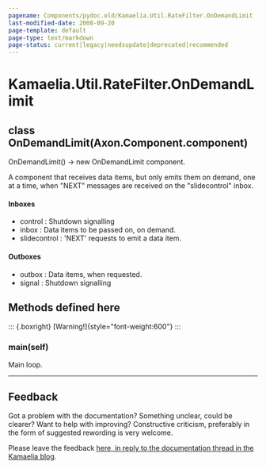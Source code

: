 ```yaml
---
pagename: Components/pydoc.old/Kamaelia.Util.RateFilter.OnDemandLimit
last-modified-date: 2008-09-20
page-template: default
page-type: text/markdown
page-status: current|legacy|needsupdate|deprecated|recommended
---
```

Kamaelia.Util.RateFilter.OnDemandLimit
======================================

class OnDemandLimit(Axon.Component.component)
---------------------------------------------

OnDemandLimit() -\> new OnDemandLimit component.

A component that receives data items, but only emits them on demand, one
at a time, when \"NEXT\" messages are received on the \"slidecontrol\"
inbox.

#### Inboxes

-   control : Shutdown signalling
-   inbox : Data items to be passed on, on demand.
-   slidecontrol : \'NEXT\' requests to emit a data item.

#### Outboxes

-   outbox : Data items, when requested.
-   signal : Shutdown signalling

Methods defined here
--------------------

::: {.boxright}
[Warning!]{style="font-weight:600"}
:::

### main(self)

Main loop.

------------------------------------------------------------------------

Feedback
--------

Got a problem with the documentation? Something unclear, could be
clearer? Want to help with improving? Constructive criticism, preferably
in the form of suggested rewording is very welcome.

Please leave the feedback [here, in reply to the documentation thread in
the Kamaelia
blog](http://kamaelia.sourceforge.net/cgi-bin/blog/blog.cgi?rm=addpostcomment&postid=1131454685).
